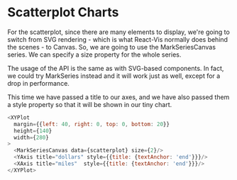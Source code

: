 <!-- INJECT:"ScatterplotCharts" -->

# Scatterplot Charts

For the scatterplot, since there are many elements to display, we're going to switch from SVG rendering - which is what React-Vis normally does behind the scenes - to Canvas.
So, we are going to use the MarkSeriesCanvas series. We can specify a size property for the whole series.

The usage of the API is the same as with SVG-based components. In fact, we could try MarkSeries instead and it will work just as well, except for a drop in performance.

This time we have passed a title to our axes, and we have also passed them a style property so that it will be shown in our tiny chart.


```js
<XYPlot
  margin={{left: 40, right: 0, top: 0, bottom: 20}}
  height={140}
  width={280}
>
  <MarkSeriesCanvas data={scatterplot} size={2}/>
  <YAxis title="dollars" style={{title: {textAnchor: 'end'}}}/>
  <XAxis title="miles"  style={{title: {textAnchor: 'end'}}}/>
</XYPlot>
```
